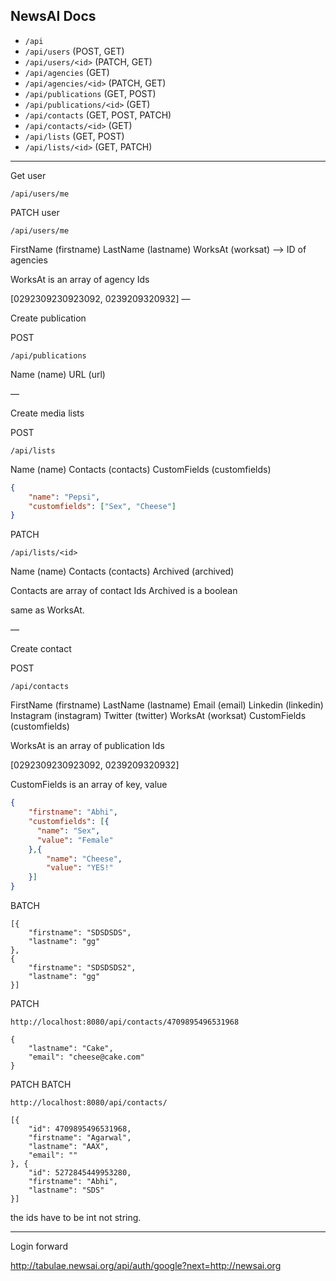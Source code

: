 ## NewsAI Docs

- `/api`
- `/api/users` (POST, GET)
- `/api/users/<id>` (PATCH, GET)
- `/api/agencies` (GET)
- `/api/agencies/<id>` (PATCH, GET)
- `/api/publications` (GET, POST)
- `/api/publications/<id>` (GET)
- `/api/contacts` (GET, POST, PATCH)
- `/api/contacts/<id>` (GET)
- `/api/lists` (GET, POST)
- `/api/lists/<id>` (GET, PATCH)

----

Get user

`/api/users/me`

PATCH user

`/api/users/me`

FirstName (firstname)
LastName (lastname)
WorksAt (worksat) —> ID of agencies

WorksAt is an array of agency Ids


[0292309230923092, 0239209320932]
—

Create publication

POST

`/api/publications`

Name (name)
URL (url)

—

Create media lists

POST

`/api/lists`

Name (name)
Contacts (contacts)
CustomFields (customfields)

```json
{
    "name": "Pepsi",
    "customfields": ["Sex", "Cheese"]
}
```

PATCH

`/api/lists/<id>`

Name (name)
Contacts (contacts)
Archived (archived)

Contacts are array of contact Ids
Archived is a boolean

same as WorksAt.

—

Create contact

POST

`/api/contacts`

FirstName (firstname)
LastName (lastname)
Email (email)
Linkedin (linkedin)
Instagram (instagram)
Twitter (twitter)
WorksAt (worksat)
CustomFields (customfields)

WorksAt is an array of publication Ids

[0292309230923092, 0239209320932]

CustomFields is an array of key, value

```json
{
    "firstname": "Abhi",
    "customfields": [{
      "name": "Sex",
      "value": "Female"
    },{
        "name": "Cheese",
        "value": "YES!"
    }]
}
```

BATCH

```
[{
    "firstname": "SDSDSDS",
    "lastname": "gg"
},
{
    "firstname": "SDSDSDS2",
    "lastname": "gg"
}]
```

PATCH

`http://localhost:8080/api/contacts/4709895496531968`

```
{
    "lastname": "Cake",
    "email": "cheese@cake.com"
}
```

PATCH BATCH

`http://localhost:8080/api/contacts/`

```
[{
    "id": 4709895496531968,
    "firstname": "Agarwal",
    "lastname": "AAX",
    "email": ""
}, {
    "id": 5272845449953280,
    "firstname": "Abhi",
    "lastname": "SDS"
}]
```

the ids have to be int not string.

---

Login forward

http://tabulae.newsai.org/api/auth/google?next=http://newsai.org
